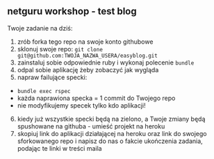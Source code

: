 ## netguru workshop - test blog

Twoje zadanie na dziś:

1. zrób forka tego repo na swoje konto githubowe
2. sklonuj swoje repo: `git clone git@github.com:TWOJA_NAZWA_USERA/easyblog.git`
3. zainstaluj sobie odpowiednie ruby i wykonaj polecenie `bundle`
4. odpal sobie aplikację żeby zobaczyć jak wygląda
5. napraw failujące specki:
  * `bundle exec rspec`
  * każda naprawiona specka = 1 commit do Twojego repo
  * nie modyfikujemy specek tylko kdo aplikacji!
6. kiedy już wszystkie specki będą na zielono, a Twoje zmiany będą spushowane na githuba - umieść projekt na heroku
7. skopiuj link do aplikacji działającej na heroku oraz link do swojego sforkowanego repo i napisz do nas o fakcie ukończenia zadania, podając te linki w treści maila
